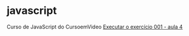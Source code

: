 # javascript
 Curso de JavaScript do CursoemVideo
<a href="#">Executar o exercício 001 - aula 4</a>
